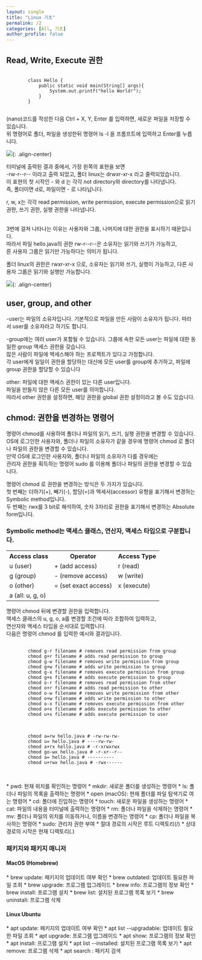 ```yaml
---
layout: single
title: "Linux 기초"
permalink: /2
categories: [All, 기초]
author_profile: false
---
```


<h2>Read, Write, Execute 권한</h2>

<pre>
    <code>
        class Hello {
            public static void main(String[] args){
                System.out.printf("hello World!");
            }
        }
    </code>
</pre>

<p>(nano)코드를 작성한 다음 Ctrl + X, Y, Enter 를 입력하면, 새로운 파일을 저장할 수 있습니다.
  <br/>위 명령어로 폴더, 파일을 생성한뒤 명령어 ls -l 을 프롬프트에 입력하고 Enter를 누릅니다.</p>

<img src="https://user-images.githubusercontent.com/77485397/208583396-6674c0aa-369d-43a0-916b-dd5d21b72d28.png">{: .align-center}

<p>터미널에 출력된 결과 중에서, 가장 왼쪽의 표현을 보면
<br/>-rw-r--r-- 이라고 출력 되었고, 폴더 linux는 drwxr-xr-x 라고 줄력되었습니다.
<br/>이 표현의 첫 시작인 - 와 d 는 각각 not directory와 directory를 나타냅니다.
<br/>즉, 폴더이면 d로, 파일이면 - 로 나타납니다.</p>
<p>r, w, x는 각각 read permission, write permission, execute permission으로 읽기 권한, 쓰기 권한, 실행 권한을 나타냅니다.</p>
<br/>3번에 걸쳐 나타나는 이유는 사용자와 그룹, 나머지에 대한 권한을 표시하기 때문입니다.
<br/>따라서 파일 hello.java의 권한 rw-r--r--은 소유자는 읽기와 쓰기가 가능하고,
<br/>른 사용자 그룹은 읽기만 가능하다는 의미가 됩니다.</p>
<p>폴더 linux의 권한은 rwxr-xr-x 으로, 소유자는 읽기와 쓰기, 실행이 가능하고, 다른 사용자 그룹은 읽기와 실행만 가능합니다.</p>

<img src="https://user-images.githubusercontent.com/77485397/208582737-3c781f1d-eac2-46f7-bef1-60224a576c6f.png">{: .align-center}

<h2>user, group, and other</h2>

<p>-user는 파일의 소유자입니다. 기본적으로 파일을 만든 사람이 소유자가 됩니다. 따라서 user를 소유자라고 하기도 합니다.</p>

<p>-group에는 여러 user가 포함될 수 있습니다. 그룹에 속한 모든 user는 파일에 대한 동일한 group 액세스 권한을 갖습니다.
<br/>많은 사람이 파일에 액세스해야 하는 프로젝트가 있다고 가정합니다.
<br/>각 user에게 일일이 권한을 할당하는 대신에 모든 user를 group에 추가하고, 파일에 group 권한을 할당할 수 있습니다</p>

<p>other: 파일에 대한 액세스 권한이 있는 다른 user입니다.
<br/>파일을 만들지 않은 다른 모든 user를 의미합니다.
<br/>따라서 other 권한을 설정하면, 해당 권한을 global 권한 설정이라고 볼 수도 있습니다.</p>

<h2>chmod: 권한을 변경하는 명령어</h2>
<p>명령어 chmod를 사용하여 폴더나 파일의 읽기, 쓰기, 실행 권한을 변경할 수 있습니다.
<br/>OS에 로그인한 사용자와, 폴더나 파일의 소유자가 같을 경우에 명령어 chmod 로 폴더나 파일의 권한을 변경할 수 있습니다.
<br/>만약 OS에 로그인한 사용자와, 폴더나 파일의 소유자가 다를 경우에는
<br/>관리자 권한을 획득하는 명령어 sudo 를 이용해 폴더나 파일의 권한을 변경할 수 있습니다.</p>

<p>명령어 chmod 로 권한을 변경하는 방식은 두 가지가 있습니다.
<br/>첫 번째는 더하기(+), 빼기(-), 할당(=)과 액세서(accessor) 유형을 표기해서 변경하는 Symbolic method입니다.
<br/>두 번째는 rwx를 3 bit로 해석하여, 숫자 3자리로 권한을 표기해서 변경하는 Absolute form입니다.</p>

<h3>Symbolic method는 액세스 클래스, 연산자, 액세스 타입으로 구분합니다.</h3>
<table>
<th>Access class</th>
<th>Operator</th>
<th>Access Type</th>
<tr>
<td>u (user)</td>
<td>+ (add access)</td>
<td>r (read)</td>
</tr>
<tr>
<td>g (group)</td>
<td>- (remove access)</td>
<td>w (write)</td>
</tr>
<tr>
<td>o (other)</td>
<td>= (set exact access)</td>
<td>x (execute)</td>
</tr>
<tr>
<td>a (all: u, g, o)</td>
</tr>
</table>

<p>명령어 chmod 뒤에 변경할 권한을 입력합니다. 
<br/>액세스 클래스의 u, g, o, a를 변경할 조건에 따라 조합하여 입력하고,
<br/>연산자와 액세스 타입을 순서대로 입력합니다.
<br/>다음은 명령어 chmod 를 입력한 예시와 결과입니다.</p>

<pre>
    <code>
        chmod g-r filename # removes read permission from group
        chmod g+r filename # adds read permission to group
        chmod g-w filename # removes write permission from group
        chmod g+w filename # adds write permission to group
        chmod g-x filename # removes execute permission from group
        chmod g+x filename # adds execute permission to group
        chmod o-r filename # removes read permission from other
        chmod o+r filename # adds read permission to other
        chmod o-w filename # removes write permission from other
        chmod o+w filename # adds write permission to other
        chmod o-x filename # removes execute permission from other
        chmod o+x filename # adds execute permission to other
        chmod u+x filename # adds execute permission to user
    </code>
</pre>

<pre>
    <code>
        chmod a=rw hello.java # -rw-rw-rw-
        chmod u= hello.java # ----rw-rw-
        chmod a+rx hello.java # -r-xrwxrwx
        chmod go-wx hello.java # -r-xr--r--
        chmod a= hello.java # ----------
        chmod u+rwx hello.java # -rwx------
    </code>
</pre>

<br/>
* pwd: 현재 위치를 확인하는 명령어
* mkdir: 새로운 폴더를 생성하는 명령어
* ls: 폴더나 파일의 목록을 출력하는 명령어
* open (macOS): 현재 폴더를 파일 탐색기로 여는 명령어
* cd: 폴더에 진입하는 명령어
* touch: 새로운 파일을 생성하는 명령어
* cat: 파일의 내용을 터미널에 출력하는 명령어
* rm: 폴더나 파일을 삭제하는 명령어
* mv: 폴더나 파일의 위치를 이동하거나, 이름을 변경하는 명령어
* cp: 폴더나 파일을 복사하는 명령어
* sudo: 관리자 권한 부여
* 절대 경로의 시작은 루트 디렉토리(/)
* 상대 경로의 시작은 현재 디렉토리(.)

<h3>패키지와 패키지 매니저</h3>
<h4>MacOS (Homebrew)</h4>
* brew update: 패키지의 업데이트 여부 확인
* brew outdated: 업데이트 필요한 파일 조회
* brew upgrade: 프로그램 업그레이드
* brew info: 프로그램의 정보 확인
* brew install: 프로그램 설치
* brew list: 설치된 프로그램 목록 보기
* brew uninstall: 프로그램 삭제
<h4>Linux Ubuntu</h4>
* apt update: 패키지의 업데이트 여부 확인
* apt list --upgradable: 업데이트 필요한 파일 조회
* apt upgrade: 프로그램 업그레이드
* apt show: 프로그램의 정보 확인
* apt install: 프로그램 설치
* apt list --installed: 설치된 프로그램 목록 보기
* apt remove: 프로그램 삭제
* apt search : 패키지 검색
